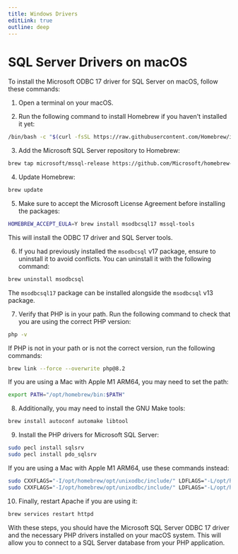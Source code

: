 ```yaml
---
title: Windows Drivers
editLink: true
outline: deep
---
```


# SQL Server Drivers on macOS

To install the Microsoft ODBC 17 driver for SQL Server on macOS, follow these commands:

1. Open a terminal on your macOS.

2. Run the following command to install Homebrew if you haven't installed it yet:

```bash
/bin/bash -c "$(curl -fsSL https://raw.githubusercontent.com/Homebrew/install/master/install.sh)"
```

3. Add the Microsoft SQL Server repository to Homebrew:

```bash
brew tap microsoft/mssql-release https://github.com/Microsoft/homebrew-mssql-release
```

4. Update Homebrew:

```bash
brew update
```

5. Make sure to accept the Microsoft License Agreement before installing the packages:

```bash
HOMEBREW_ACCEPT_EULA=Y brew install msodbcsql17 mssql-tools
```

This will install the ODBC 17 driver and SQL Server tools.

6. If you had previously installed the `msodbcsql` v17 package, ensure to uninstall it to avoid conflicts. You can uninstall it with the following command:

```bash
brew uninstall msodbcsql
```

The `msodbcsql17` package can be installed alongside the `msodbcsql` v13 package.

7. Verify that PHP is in your path. Run the following command to check that you are using the correct PHP version:

```bash
php -v
```

If PHP is not in your path or is not the correct version, run the following commands:

```bash
brew link --force --overwrite php@8.2
```

If you are using a Mac with Apple M1 ARM64, you may need to set the path:

```bash
export PATH="/opt/homebrew/bin:$PATH"
```

8. Additionally, you may need to install the GNU Make tools:

```bash
brew install autoconf automake libtool
```

9. Install the PHP drivers for Microsoft SQL Server:

```bash
sudo pecl install sqlsrv
sudo pecl install pdo_sqlsrv
```

If you are using a Mac with Apple M1 ARM64, use these commands instead:

```bash
sudo CXXFLAGS="-I/opt/homebrew/opt/unixodbc/include/" LDFLAGS="-L/opt/homebrew/lib/" pecl install sqlsrv
sudo CXXFLAGS="-I/opt/homebrew/opt/unixodbc/include/" LDFLAGS="-L/opt/homebrew/lib/" pecl install pdo_sqlsrv
```

10. Finally, restart Apache if you are using it:

```bash
brew services restart httpd
```

With these steps, you should have the Microsoft SQL Server ODBC 17 driver and the necessary PHP drivers installed on your macOS system. This will allow you to connect to a SQL Server database from your PHP application.
